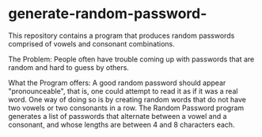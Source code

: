 # generate-random-password-
This repository contains a program that produces random passwords comprised of vowels and consonant combinations. 

The Problem: People often have trouble coming up with passwords that are random and hard to guess by others.

What the Program offers: A good random password should appear "pronounceable", that is, one could attempt to read it as if it was a real word. One way of doing so is by creating random words that do not have two vowels or two consonants in a row. The Random Password program generates a list of passwords that alternate between a vowel and a consonant, and whose lengths are between 4 and 8 characters each. 
